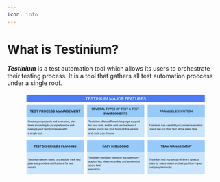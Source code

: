```yaml
---
icon: info
---
```


# What is Testinium?

_**Testinium**_ is a test automation tool which allows its users to orchestrate their testing process. It is a tool that gathers all test automation proccess under a single roof.

<div align="center"><figure><img src="../../.gitbook/assets/Screenshot 2025-02-10 at 16.08.22.png" alt=""><figcaption></figcaption></figure></div>
